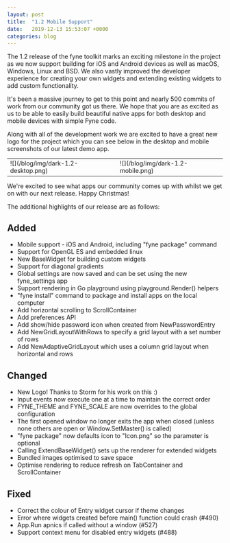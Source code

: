 ```yaml
---
layout: post
title:  "1.2 Mobile Support"
date:   2019-12-13 15:53:07 +0000
categories: blog
---
```


The 1.2 release of the fyne toolkit marks an exciting milestone in the project as we now support building
for iOS and Android devices as well as macOS, Windows, Linux and BSD. We also vastly improved the developer
experience for creating your own widgets and extending existing widgets to add custom functionality.

It's been a massive journey to get to this point and nearly 500 commits of work from our community got us
there. We hope that you are as excited as us to be able to easily build beautiful native apps for both
desktop and mobile devices with simple Fyne code.

Along with all of the development work we are excited to have a great new logo for the project which you
can see below in the desktop and mobile screenshots of our latest demo app.

<table width="100%"><tr><td markdown="1">
![](/blog/img/dark-1.2-desktop.png)
</td><td markdown="1">
![](/blog/img/dark-1.2-mobile.png)
</td></tr></table>

We're excited to see what apps our community comes up with whilst we get on with our next release.
Happy Christmas!

The additional highlights of our release are as follows:

## Added

* Mobile support - iOS and Android, including "fyne package" command
* Support for OpenGL ES and embedded linux
* New BaseWidget for building custom widgets
* Support for diagonal gradients
* Global settings are now saved and can be set using the new fyne_settings app
* Support rendering in Go playground using playground.Render() helpers
* "fyne install" command to package and install apps on the local computer
* Add horizontal scrolling to ScrollContainer
* Add preferences API
* Add show/hide password icon when created from NewPasswordEntry
* Add NewGridLayoutWithRows to specify a grid layout with a set number of rows
* Add NewAdaptiveGridLayout which uses a column grid layout when horizontal and rows

## Changed

* New Logo! Thanks to Storm for his work on this :)
* Input events now execute one at a time to maintain the correct order
* FYNE_THEME and FYNE_SCALE are now overrides to the global configuration
* The first opened window no longer exits the app when closed (unless none others are open or Window.SetMaster() is called)
* "fyne package" now defaults icon to "Icon.png" so the parameter is optional
* Calling ExtendBaseWidget() sets up the renderer for extended widgets
* Bundled images optimised to save space
* Optimise rendering to reduce refresh on TabContainer and ScrollContainer

## Fixed

* Correct the colour of Entry widget cursor if theme changes
* Error where widgets created before main() function could crash (#490)
* App.Run apnics if called without a window (#527)
* Support context menu for disabled entry widgets (#488)

